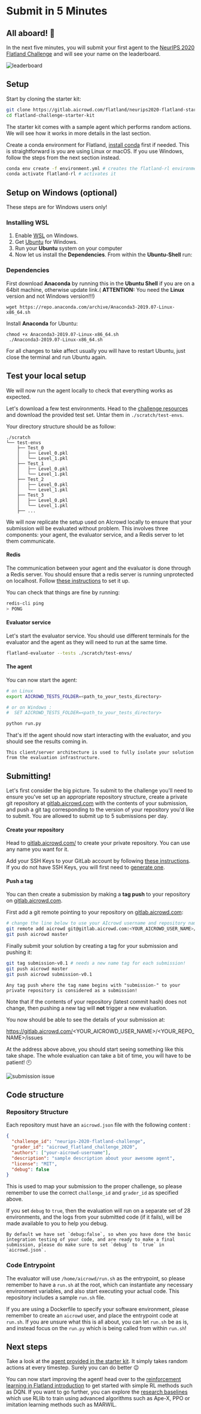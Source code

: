 
Submit in 5 Minutes
===

All aboard! 🚂
---

In the next five minutes, you will submit your first agent to the [NeurIPS 2020 Flatland Challenge](https://www.aicrowd.com/challenges/neurips-2020-flatland-challenge/) and will see your name on the leaderboard.

![leaderboard](../assets/images/you.png)


Setup
---

Start by cloning the starter kit: 

```bash
git clone https://gitlab.aicrowd.com/flatland/neurips2020-flatland-starter-kit.git/
cd flatland-challenge-starter-kit
```

The starter kit comes with a sample agent which performs random actions. We will see how it works in more details in the last section.

Create a conda environment for Flatland, [install conda](https://www.anaconda.com/products/individual) first if needed. This is straightforward is you are using Linux or macOS. If you use Windows, follow the steps from the next section instead.

```bash
conda env create -f environment.yml # creates the flatland-rl environment
conda activate flatland-rl # activates it
```

Setup on Windows (optional)
---

These steps are for Windows users only!

### Installing WSL

1. Enable [WSL](https://docs.microsoft.com/en-us/windows/wsl/install-win10) on Windows.
2. Get [Ubuntu](https://www.microsoft.com/en-us/p/ubuntu/9nblggh4msv6?SilentAuth=1&wa=wsignin1.0&activetab=pivot:overviewtab) for Windows.
3. Run your **Ubuntu** system on your computer
4. Now let us install the **Dependencies**. From within the **Ubuntu-Shell** run:

### Dependencies

First download **Anaconda**  by running this in the **Ubuntu Shell** if you are on a 64bit machine, otherwise update link.( **ATTENTION:** You need the **Linux** version and not Windows version!!!)

```
wget https://repo.anaconda.com/archive/Anaconda3-2019.07-Linux-x86_64.sh 
```

Install **Anaconda** for Ubuntu:

```
chmod +x Anaconda3-2019.07-Linux-x86_64.sh 
 ./Anaconda3-2019.07-Linux-x86_64.sh 
```

For all changes to take affect usually you will have to restart Ubuntu, just close the terminal and run Ubuntu again.


Test your local setup
---

We will now run the agent locally to check that everything works as expected.

Let's download a few test environments. Head to the [challenge resources](https://www.aicrowd.com/challenges/neurips-2020-flatland-challenge/dataset_files) and download the provided test set. Untar them in `./scratch/test-envs`. 

Your directory structure should be as follow:

```
./scratch
└── test-envs
    ├── Test_0
    │   ├── Level_0.pkl
    │   └── Level_1.pkl
    ├── Test_1
    │   ├── Level_0.pkl
    │   └── Level_1.pkl
    ├── Test_2
    │   ├── Level_0.pkl
    │   └── Level_1.pkl
    ├── Test_3
    │   ├── Level_0.pkl
    │   └── Level_1.pkl
    ├── ...
``` 

We will now replicate the setup used on AIcrowd locally to ensure that your submission will be evaluated without problem. This involves three components: your agent, the evaluator service, and a Redis server to let them communicate. 

#### Redis

The communication between your agent and the evaluator is done through a Redis server. You should ensure that a redis server is running unprotected on localhost. Follow [these instructions](https://redis.io/topics/quickstart) to set it up.

You can check that things are fine by running:

```bash
redis-cli ping
> PONG
```

#### Evaluator service

Let's start the evaluator service. You should use different terminals for the evaluator and the agent as they will need to run at the same time.

```bash
flatland-evaluator --tests ./scratch/test-envs/
```

#### The agent

You can now start the agent:

```bash
# on Linux
export AICROWD_TESTS_FOLDER=<path_to_your_tests_directory>

# or on Windows :
#  SET AICROWD_TESTS_FOLDER=<path_to_your_tests_directory>

python run.py
```

That's it! the agent should now start interacting with the evaluator, and you should see the results coming in.

```{admonition} Why so complicated?
This client/server architecture is used to fully isolate your solution from the evaluation infrastructure.
```


Submitting!
---

Let's first consider the big picture. To submit to the challenge you'll need to ensure you've set up an appropriate repository structure, create a private git repository at [gitlab.aicrowd.com](https://gitlab.aicrowd.com/) with the contents of your submission, and push a git tag corresponding to the version of your repository you'd like to submit. You are allowed to submit up to 5 submissions per day.

#### Create your repository

Head to [gitlab.aicrowd.com/](https://gitlab.aicrowd.com) to create your private repository. You can use any name you want for it.

Add your SSH Keys to your GitLab account by following [these instructions](https://docs.gitlab.com/ee/gitlab-basics/create-your-ssh-keys.html). If you do not have SSH Keys, you will first need to [generate one](https://docs.gitlab.com/ee/ssh/README.html#generating-a-new-ssh-key-pair).

#### Push a tag

You can then create a submission by making a **tag push** to your repository on [gitlab.aicrowd.com](https://gitlab.aicrowd.com/).

First add a git remote pointing to your repository on [gitlab.aicrowd.com](https://gitlab.aicrowd.com/):

```bash
# change the line below to use your AIcrowd username and repository name:
git remote add aicrowd git@gitlab.aicrowd.com:<YOUR_AICROWD_USER_NAME>/<YOUR_REPO_NAME>.git
git push aicrowd master
```

Finally submit your solution by creating a tag for your submission and pushing it:

```bash
git tag submission-v0.1 # needs a new name tag for each submission!
git push aicrowd master
git push aicrowd submission-v0.1
```

```{admonition} Submission tags
Any tag push where the tag name begins with "submission-" to your private repository is considered as a submission!
```

Note that if the contents of your repository (latest commit hash) does not change, then pushing a new tag will **not** trigger a new evaluation.

You now should be able to see the details of your submission at:

https://gitlab.aicrowd.com/<YOUR_AICROWD_USER_NAME>/<YOUR_REPO_NAME>/issues

At the address above above, you should start seeing something like this take shape. The whole evaluation can take a bit of time, you will have to be patient! 🕙

![submission issue](../assets/images/submission-issue.png)


Code structure
---

### Repository Structure

Each repository must have an `aicrowd.json` file with the following content :

```json
{
  "challenge_id": "neurips-2020-flatland-challenge",
  "grader_id": "aicrowd_flatland_challenge_2020",
  "authors": ["your-aicrowd-username"],
  "description": "sample description about your awesome agent",
  "license": "MIT",
  "debug": false
}
```

This is used to map your submission to the proper challenge, so please remember to use the correct `challenge_id` and `grader_id` as specified above.

If you set `debug` to `true`, then the evaluation will run on a separate set of 28 environments, and the logs from your submitted code (if it fails), will be made available to you to help you debug.

```{warning}
By default we have set `debug:false`, so when you have done the basic integration testing of your code, and are ready to make a final submission, please do make sure to set `debug` to `true` in `aicrowd.json`.
```

### Code Entrypoint

The evaluator will use `/home/aicrowd/run.sh` as the entrypoint, so please remember to have a `run.sh` at the root, which can instantiate any necessary environment variables, and also start executing your actual code. This repository includes a sample `run.sh` file.

If you are using a Dockerfile to specify your software environment, please remember to create an `aicrowd` user, and place the entrypoint code at `run.sh`. If you are unsure what this is all about, you can let `run.sh` be as is, and instead focus on the `run.py` which is being called from within `run.sh`!


Next steps
---

Take a look at the [agent provided in the starter kit](https://gitlab.aicrowd.com/flatland/neurips2020-flatland-starter-kit/blob/master/run.py#L21). It simply takes random actions at every timestep. Surely you can do better 😉

You can now start improving the agent! head over to the [reinforcement learning in Flatland introduction](flatland-rl) to get started with simple RL methods such as DQN. If you want to go further, you can explore the [research baselines](baselines) which use RLlib to train using advanced algorithms such as Ape-X, PPO or imitation learning methods such as MARWIL.